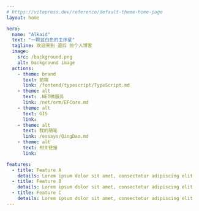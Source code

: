 ```yaml
---
# https://vitepress.dev/reference/default-theme-home-page
layout: home

hero:
  name: "Alkaid"
  text: "一颗蓝白色的主序星"
  tagline: 欢迎来到 退后 的个人博客
  image:
    src: /background.png
    alt: background image
  actions:
    - theme: brand
      text: 前端
      link: /fontend/typescript/TypeScript.md
    - theme: alt
      text: .NET微服务
      link: /net/orm/EFCore.md
    - theme: alt
      text: GIS
      link:
    - theme: alt
      text: 我的随笔
      link: /essays/QingDao.md
    - theme: alt
      text: 相关链接
      link:

features:
  - title: Feature A
    details: Lorem ipsum dolor sit amet, consectetur adipiscing elit
  - title: Feature B
    details: Lorem ipsum dolor sit amet, consectetur adipiscing elit
  - title: Feature C
    details: Lorem ipsum dolor sit amet, consectetur adipiscing elit
---
```

